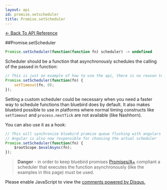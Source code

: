 ```yaml
---
layout: api
id: promise.setscheduler
title: Promise.setScheduler
---
```



[← Back To API Reference](/docs/api-reference.html)
<div class="api-code-section"><markdown>
##Promise.setScheduler

```js
Promise.setScheduler(function(function fn) scheduler) -> undefined
```


Scheduler should be a function that asynchronously schedules the calling of the passed in function:

```js
// This is just an example of how to use the api, there is no reason to do this
Promise.setScheduler(function(fn) {
    setTimeout(fn, 0);
});
```

Setting a custom scheduler could be necessary when you need a faster way to schedule functions than bluebird does by default. It also makes bluebird possible to use in platforms where normal timing constructs like `setTimeout` and `process.nextTick` are not available (like Nashhorn).

You can also use it as a hook:

```js
// This will synchronize bluebird promise queue flushing with angulars queue flushing
// Angular is also now responsible for choosing the actual scheduler
Promise.setScheduler(function(fn) {
    $rootScope.$evalAsync(fn);
});
```

> **Danger** - in order to keep bluebird promises [Promises/A+](http://www.promisesaplus) compliant a scheduler that executes the function asynchronously (like the examples in this page) must be used. 

</markdown></div>

<div id="disqus_thread"></div>
<script type="text/javascript">
    var disqus_shortname = "bluebirdjs";
    var disqus_identifier = "disqus-id-promise.setscheduler";
    
    (function() {
        var dsq = document.createElement("script"); dsq.type = "text/javascript"; dsq.async = true;
        dsq.src = "//" + disqus_shortname + ".disqus.com/embed.js";
        (document.getElementsByTagName("head")[0] || document.getElementsByTagName("body")[0]).appendChild(dsq);
    })();
</script>
<noscript>Please enable JavaScript to view the <a href="https://disqus.com/?ref_noscript" rel="nofollow">comments powered by Disqus.</a></noscript>
